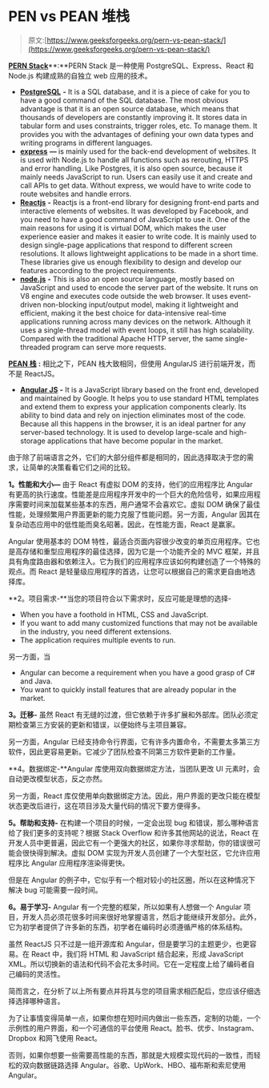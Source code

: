 # PEN vs PEAN 堆栈

> 原文:[https://www.geeksforgeeks.org/pern-vs-pean-stack/](https://www.geeksforgeeks.org/pern-vs-pean-stack/)

[**PERN Stack**](https://www.geeksforgeeks.org/what-is-pern-stack/)**:**PERN Stack 是一种使用 PostgreSQL、Express、React 和 Node.js 构建成熟的自独立 web 应用的技术。

*   [**PostgreSQL**](https://www.geeksforgeeks.org/what-is-postgresql-introduction/) **-** It is a SQL database, and it is a piece of cake for you to have a good command of the SQL database. The most obvious advantage is that it is an open source database, which means that thousands of developers are constantly improving it. It stores data in tabular form and uses constraints, trigger roles, etc. To manage them. It provides you with the advantages of defining your own data types and writing programs in different languages.
*   [**express**](https://www.geeksforgeeks.org/introduction-to-express/) **—** is mainly used for the back-end development of websites. It is used with Node.js to handle all functions such as rerouting, HTTPS and error handling. Like Postgres, it is also open source, because it mainly needs JavaScript to run. Users can easily use it and create and call APIs to get data. Without express, we would have to write code to route websites and handle errors.
*   [**Reactjs**](https://www.geeksforgeeks.org/reactjs-tutorials/) **-** Reactjs is a front-end library for designing front-end parts and interactive elements of websites. It was developed by Facebook, and you need to have a good command of JavaScript to use it. One of the main reasons for using it is virtual DOM, which makes the user experience easier and makes it easier to write code. It is mainly used to design single-page applications that respond to different screen resolutions. It allows lightweight applications to be made in a short time. These libraries give us enough flexibility to design and develop our features according to the project requirements.
*   [**node.js**](https://www.geeksforgeeks.org/nodejs-tutorials/) **-** This is also an open source language, mostly based on JavaScript and used to encode the server part of the website. It runs on V8 engine and executes code outside the web browser. It uses event-driven non-blocking input/output model, making it lightweight and efficient, making it the best choice for data-intensive real-time applications running across many devices on the network. Although it uses a single-thread model with event loops, it still has high scalability. Compared with the traditional Apache HTTP server, the same single-threaded program can serve more requests.

[**PEAN 栈**](https://www.geeksforgeeks.org/what-is-pean-stack/) **:** 相比之下，PEAN 栈大致相同，但使用 AngularJS 进行前端开发，而不是 ReactJS。

*   [**Angular JS**](https://www.geeksforgeeks.org/angularjs-tutorials/) **-** It is a JavaScript library based on the front end, developed and maintained by Google. It helps you to use standard HTML templates and extend them to express your application components clearly. Its ability to bind data and rely on injection eliminates most of the code. Because all this happens in the browser, it is an ideal partner for any server-based technology. It is used to develop large-scale and high-storage applications that have become popular in the market.

由于除了前端语言之外，它们的大部分组件都是相同的，因此选择取决于您的需求，让简单的决策看看它们之间的比较。

**1。性能和大小—** 由于 React 有虚拟 DOM 的支持，他们的应用程序比 Angular 有更高的执行速度。性能差是应用程序开发中的一个巨大的危险信号，如果应用程序需要时间来加载某些基本的东西，用户通常不会喜欢它。虚拟 DOM 确保了最佳性能，处理频繁用户界面更新的能力克服了性能问题。另一方面，Angular 因其在复杂动态应用中的低性能而臭名昭著。因此，在性能方面，React 是赢家。

Angular 使用基本的 DOM 特性，最适合页面内容很少改变的单页应用程序。它也是高存储和重型应用程序的最佳选择，因为它是一个功能齐全的 MVC 框架，并且具有角度路由器和依赖注入。它为我们的应用程序应该如何构建创造了一个特殊的观点。而 React 是轻量级应用程序的首选，让您可以根据自己的需求更自由地选择库。

**2。项目需求-**当您的项目符合以下需求时，反应可能是理想的选择-

*   When you have a foothold in HTML, CSS and JavaScript.
*   If you want to add many customized functions that may not be available in the industry, you need different extensions.
*   The application requires multiple events to run.

另一方面，当

*   Angular can become a requirement when you have a good grasp of C# and Java.
*   You want to quickly install features that are already popular in the market.

**3。迁移-** 虽然 React 有无缝的过渡，但它依赖于许多扩展和外部库。团队必须定期检查第三方安装的更新和错误，以便始终与主项目兼容。

另一方面，Angular 已经支持命令行界面，它有许多内置命令，不需要太多第三方软件，因此更容易更新。它减少了团队检查不同第三方软件更新的工作量。

**4。数据绑定-**Angular 库使用双向数据绑定方法，当团队更改 UI 元素时，会自动更改模型状态，反之亦然。

另一方面，React 库仅使用单向数据绑定方法。因此，用户界面的更改只能在模型状态更改后进行，这在项目涉及大量代码的情况下要方便得多。

**5。帮助和支持-** 在构建一个项目的时候，一定会出现 bug 和错误，那么哪种语言给了我们更多的支持呢？根据 Stack Overflow 和许多其他网站的说法，React 在开发人员中更普遍，因此它有一个更强大的社区，如果你寻求帮助，你的错误很可能会很快得到解决。虚拟 DOM 实现为开发人员创建了一个大型社区，它允许应用程序比 Angular 应用程序渲染得更快。

但是在 Angular 的例子中，它似乎有一个相对较小的社区圈，所以在这种情况下解决 bug 可能需要一段时间。

**6。易于学习-** Angular 有一个完整的框架，所以如果有人想做一个 Angular 项目，开发人员必须花很多时间来很好地掌握语言，然后才能继续开发部分。此外，它为初学者提供了许多新的东西，初学者在编码时必须遵循严格的体系结构。

虽然 ReactJS 只不过是一组开源库和 Angular，但是要学习的主题更少，也更容易。在 React 中，我们将 HTML 和 JavaScript 结合起来，形成 JavaScript XML。所以切换新的语法和代码不会花太多时间。它在一定程度上给了编码者自己编码的灵活性。

简而言之，在分析了以上所有要点并将其与您的项目需求相匹配后，您应该仔细选择选择哪种语言。

为了让事情变得简单一点，如果你想在短时间内做出一些东西，定制的功能，一个示例性的用户界面，和一个可通信的平台使用 React。脸书、优步、Instagram、Dropbox 和网飞使用 React。

否则，如果你想要一些需要高性能的东西，那就是大规模实现代码的一致性，而轻松的双向数据链路选择 Angular。谷歌、UpWork、HBO、福布斯和索尼使用 Angular。